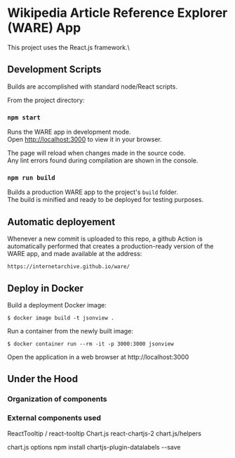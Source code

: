 # Wikipedia Article Reference Explorer (WARE) App

This project uses the React.js framework.\

## Development Scripts

Builds are accomplished with standard node/React scripts.

From the project directory:

### `npm start`

Runs the WARE app in development mode.\
Open [http://localhost:3000](http://localhost:3000) to view it in your browser.

The page will reload when changes made in the source code.\
Any lint errors found during compilation are shown in the console.

### `npm run build`

Builds a production WARE app to the project's `build` folder.\
The build is minified and ready to be deployed for testing purposes.

## Automatic deployement

Whenever a new commit is uploaded to this repo, a github Action is automatically performed that
creates a production-ready version of the WARE app, and made available at the address:

```
https://internetarchive.github.io/ware/
```


## Deploy in Docker

Build a deployment Docker image:

```
$ docker image build -t jsonview .
```

Run a container from the newly built image:

```
$ docker container run --rm -it -p 3000:3000 jsonview
````

Open the application in a web browser at http://localhost:3000

## Under the Hood


### Organization of components


### External components used

ReactTooltip / react-tooltip
Chart.js
react-chartjs-2
chart.js/helpers

chart.js options
npm install chartjs-plugin-datalabels --save
